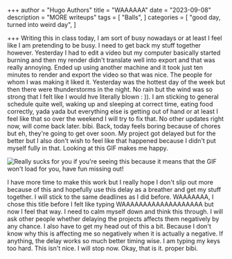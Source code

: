 +++
author = "Hugo Authors"
title = "WAAAAAA"
date = "2023-09-08"
description = "MORE writeups"
tags = [
    "Balls",
]
categories = [
    "good day, turned into weird day",
]

+++
Writing this in class today, I am sort of busy nowadays or at least I feel like I am pretending to be busy. I need to get back my stuff together however. Yesterday I had to edit a video but my computer basically started burning and then my render didn't translate well into export and that was really annoying. Ended up using another machine and it took just ten minutes to render and export the video so that was nice. The people for whom I was making it liked it. Yesterday was the hottest day of the week but then there were thunderstorms in the night. No rain but the wind was so strong that I felt like I would hve literally blown : )). I am sticking to general schedule quite well, waking up and sleeping at correct time, eating food correctly, yada yada but everything else is getting out of hand or at least I feel like that so over the weekend I will try to fix that. 
No other updates right now, will come back later. bibi.
Back, today feels boring because of chores but eh, they're going to get over soon. My project got delayed but for the better but I also don't wish to feel like that happened because I didn't put myself fully in that. Looking at this GIF makes me happy.

![Really sucks for you if you're seeing this because it means that the GIF won't load for you, have fun missing out!](https://media.giphy.com/media/GwbVjTKRkFgqs/giphy.gif)

I have more time to make this work but I really hope I don't slip out more because of this and hopefully use this delay as a breather and get my stuff together. I will stick to the same deadlines as I did before. WAAAAAAA, I chose this title before I felt like typing WAAAAAAAAAAAAAAAAAAA but now I feel that way. I need to calm myself down and think this through. I will ask other people whether delaying the projects affects them negatively by any chance. I also have to get my head out of this a bit. Because I don't know why this is affecting me so negatively when it is actually a negative. If anything, the delay works so much better timing wise. I am typing my keys too hard. This isn't nice. I will stop now. Okay, that is it. proper bibi.
